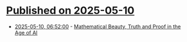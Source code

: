 # [Published on 2025-05-10](index.md)

* [2025-05-10, 06:52:00](https://soylentnews.org/article.pl?sid=25/05/09/0324231&from=rss) - [Mathematical Beauty, Truth and Proof in the Age of AI](https://soylentnews.org/article.pl?sid=25/05/09/0324231&from=rss)
